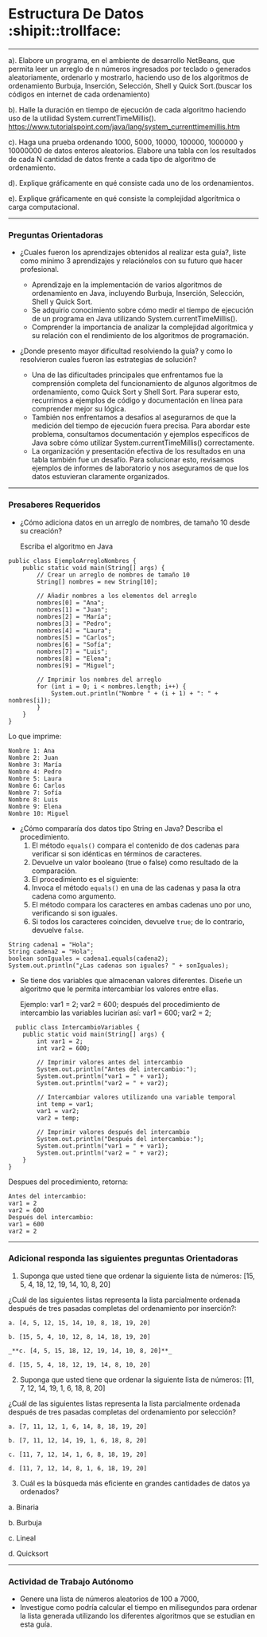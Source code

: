 # Estructura De Datos :shipit::trollface:


--- 


a). Elabore un programa, en el ambiente de desarrollo NetBeans, que permita leer
un arreglo de n números ingresados por teclado o generados aleatoriamente, ordenarlo
y mostrarlo, haciendo uso de los algoritmos de ordenamiento Burbuja, Inserción,
Selección, Shell y Quick Sort.(buscar los códigos en internet de cada ordenamiento)

b). Halle la duración en tiempo de ejecución de cada algoritmo haciendo uso de la utilidad
System.currentTimeMillis().
https://www.tutorialspoint.com/java/lang/system_currenttimemillis.htm

c). Haga una prueba ordenando 1000, 5000, 10000, 100000, 1000000 y 10000000
de datos enteros aleatorios. Elabore una tabla con los resultados de cada N cantidad
de datos frente a cada tipo de algoritmo de ordenamiento.

d). Explique gráficamente en qué consiste cada uno de los ordenamientos.

e). Explique gráficamente en qué consiste la complejidad algorítmica o carga
computacional.

---

### Preguntas Orientadoras

- ¿Cuales fueron los aprendizajes obtenidos al realizar esta guía?, liste como mínimo 3
aprendizajes y relaciónelos con su futuro que hacer profesional.
  + Aprendizaje en la implementación de varios algoritmos de ordenamiento en Java, incluyendo Burbuja, Inserción, Selección, Shell y Quick Sort.
  + Se adquirio conocimiento sobre cómo medir el tiempo de ejecución de un programa en Java utilizando System.currentTimeMillis().
  + Comprender la importancia de analizar la complejidad algorítmica y su relación con el rendimiento de los algoritmos de programación.

- ¿Donde presento mayor dificultad resolviendo la guía? y como lo resolvieron cuales fueron las
estrategias de solución?
  + Una de las dificultades principales que enfrentamos fue la comprensión completa del funcionamiento de algunos algoritmos de ordenamiento, como Quick Sort y Shell Sort. Para superar esto, recurrimos a ejemplos de código y documentación en línea para comprender mejor su lógica.
  + También nos enfrentamos a desafíos al asegurarnos de que la medición del tiempo de ejecución fuera precisa. Para abordar este problema, consultamos documentación y ejemplos específicos de Java sobre cómo utilizar System.currentTimeMillis() correctamente.
  + La organización y presentación efectiva de los resultados en una tabla también fue un desafío. Para solucionar esto, revisamos ejemplos de informes de laboratorio y nos aseguramos de que los datos estuvieran claramente organizados.


--- 

### Presaberes Requeridos

- ¿Cómo adiciona datos en un arreglo de nombres, de tamaño 10 desde su creación?

  Escriba el algoritmo en Java
```
public class EjemploArregloNombres {
    public static void main(String[] args) {
        // Crear un arreglo de nombres de tamaño 10
        String[] nombres = new String[10];

        // Añadir nombres a los elementos del arreglo
        nombres[0] = "Ana";
        nombres[1] = "Juan";
        nombres[2] = "María";
        nombres[3] = "Pedro";
        nombres[4] = "Laura";
        nombres[5] = "Carlos";
        nombres[6] = "Sofía";
        nombres[7] = "Luis";
        nombres[8] = "Elena";
        nombres[9] = "Miguel";

        // Imprimir los nombres del arreglo
        for (int i = 0; i < nombres.length; i++) {
            System.out.println("Nombre " + (i + 1) + ": " + nombres[i]);
        }
    }
}

```
Lo que imprime:
```
Nombre 1: Ana
Nombre 2: Juan
Nombre 3: María
Nombre 4: Pedro
Nombre 5: Laura
Nombre 6: Carlos
Nombre 7: Sofía
Nombre 8: Luis
Nombre 9: Elena
Nombre 10: Miguel

```
- ¿Cómo compararía dos datos tipo String en Java? 
Describa el procedimiento.
  1. El método `equals()` compara el contenido de dos cadenas para verificar si son idénticas en términos de caracteres.
  1. Devuelve un valor booleano (true o false) como resultado de la comparación.
  1. El procedimiento es el siguiente:
  1. Invoca el método `equals()` en una de las cadenas y pasa la otra cadena como argumento.
  1. El método compara los caracteres en ambas cadenas uno por uno, verificando si son iguales.
  1. Si todos los caracteres coinciden, devuelve `true`; de lo contrario, devuelve `false`.
```
String cadena1 = "Hola";
String cadena2 = "Hola";
boolean sonIguales = cadena1.equals(cadena2);
System.out.println("¿Las cadenas son iguales? " + sonIguales);
```
- Se tiene dos variables que almacenan valores diferentes. Diseñe un algoritmo que le
  permita intercambiar los valores entre ellas.
  
  Ejemplo:
    var1 = 2;
    var2 = 600;
  después del procedimiento de intercambio las variables lucirían así:
    var1 = 600;
    var2 = 2;

```
  public class IntercambioVariables {
    public static void main(String[] args) {
        int var1 = 2;
        int var2 = 600;

        // Imprimir valores antes del intercambio
        System.out.println("Antes del intercambio:");
        System.out.println("var1 = " + var1);
        System.out.println("var2 = " + var2);

        // Intercambiar valores utilizando una variable temporal
        int temp = var1;
        var1 = var2;
        var2 = temp;

        // Imprimir valores después del intercambio
        System.out.println("Después del intercambio:");
        System.out.println("var1 = " + var1);
        System.out.println("var2 = " + var2);
    }
}
```
Despues del procedimiento, retorna:
```
Antes del intercambio:
var1 = 2
var2 = 600
Después del intercambio:
var1 = 600
var2 = 2
```
--- 

### Adicional responda las siguientes preguntas Orientadoras
1. Suponga que usted tiene que ordenar la siguiente lista de números: [15, 5, 4, 18, 12, 19, 14, 10,
  8, 20]

  ¿Cuál de las siguientes listas representa la lista parcialmente ordenada después de tres
  pasadas completas del ordenamiento por inserción?:
    
    a. [4, 5, 12, 15, 14, 10, 8, 18, 19, 20]
    
    b. [15, 5, 4, 10, 12, 8, 14, 18, 19, 20]
    
    _**c. [4, 5, 15, 18, 12, 19, 14, 10, 8, 20]**_
    
    d. [15, 5, 4, 18, 12, 19, 14, 8, 10, 20]
2. Suponga que usted tiene que ordenar la siguiente lista de números: [11, 7, 12, 14, 19, 1, 6, 18, 8,
20]

¿Cuál de las siguientes listas representa la lista parcialmente ordenada después de tres
pasadas completas del ordenamiento por selección?
  
    a. [7, 11, 12, 1, 6, 14, 8, 18, 19, 20]
    
    b. [7, 11, 12, 14, 19, 1, 6, 18, 8, 20]
    
    c. [11, 7, 12, 14, 1, 6, 8, 18, 19, 20]
    
    d. [11, 7, 12, 14, 8, 1, 6, 18, 19, 20]
3. Cuál es la búsqueda más eficiente en grandes cantidades de datos ya ordenados?

  a. Binaria
  
  b. Burbuja
    
  c. Lineal
    
  d. Quicksort

--- 

### Actividad de Trabajo Autónomo
- Genere una lista de números aleatorios de 100 a 7000,
- Investigue como podría calcular el tiempo en milisegundos para ordenar la lista
generada utilizando los diferentes algoritmos que se estudian en esta guía.
